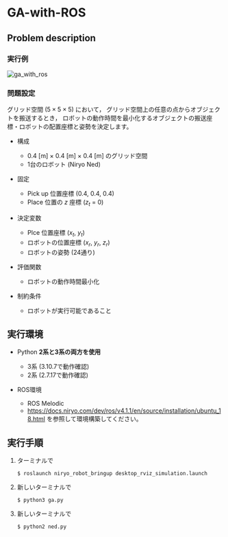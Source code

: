 # GA-with-ROS

## Problem description

### 実行例
![ga_with_ros](https://github.com/Tomoya0302/GA-with-ROS/assets/23186611/00e0f943-2fa5-4c5b-a2af-107f6fd2a389)

### 問題設定

グリッド空間 ($5\times 5\times 5$) において，
グリッド空間上の任意の点からオブジェクトを搬送するとき，
ロボットの動作時間を最小化するオブジェクトの搬送座標・ロボットの配置座標と姿勢を決定します。

- 構成
    - 0.4 [m] $\times$ 0.4 [m] $\times$ 0.4 [m] のグリッド空間
    - 1台のロボット (Niryo Ned)

- 固定
    - Pick up 位置座標 (0.4, 0.4, 0.4)
    - Place 位置の $z$ 座標 ($z_t$ = 0)

- 決定変数
    - Plce 位置座標 ($x_t$, $y_t$)
    - ロボットの位置座標 ($x_r$, $y_r$, $z_r$)
    - ロボットの姿勢 (24通り)

- 評価関数
    - ロボットの動作時間最小化

- 制約条件
    - ロボットが実行可能であること

## 実行環境

- Python **2系と3系の両方を使用**
    - 3系 (3.10.7で動作確認)
    - 2系 (2.7.17で動作確認)

- ROS環境
    - ROS Melodic
    - https://docs.niryo.com/dev/ros/v4.1.1/en/source/installation/ubuntu_18.html を参照して環境構築してください。

## 実行手順

1. ターミナルで
    ```
    $ roslaunch niryo_robot_bringup desktop_rviz_simulation.launch
    ```

1. 新しいターミナルで
    ```
    $ python3 ga.py
    ```

1. 新しいターミナルで
    ```
    $ python2 ned.py
    ```

